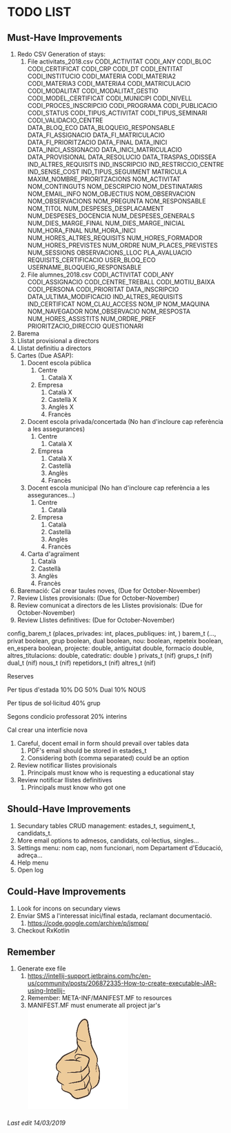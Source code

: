 # TODO LIST

## Must-Have Improvements

1. Redo CSV Generation of stays:
   1. File activitats_2018.csv
   CODI_ACTIVITAT
   CODI_ANY
   CODI_BLOC
   CODI_CERTIFICAT
   CODI_CRP
   CODI_DT
   CODI_ENTITAT
   CODI_INSTITUCIO
   CODI_MATERIA
   CODI_MATERIA2
   CODI_MATERIA3
   CODI_MATERIA4
   CODI_MATRICULACIO
   CODI_MODALITAT
   CODI_MODALITAT_GESTIO
   CODI_MODEL_CERTIFICAT
   CODI_MUNICIPI
   CODI_NIVELL
   CODI_PROCES_INSCRIPCIO
   CODI_PROGRAMA
   CODI_PUBLICACIO
   CODI_STATUS
   CODI_TIPUS_ACTIVITAT
   CODI_TIPUS_SEMINARI
   CODI_VALIDACIO_CENTRE	
   DATA_BLOQ_ECO
   DATA_BLOQUEIG_RESPONSABLE
   DATA_FI_ASSIGNACIO
   DATA_FI_MATRICULACIO
   DATA_FI_PRIORITZACIO
   DATA_FINAL
   DATA_INICI
   DATA_INICI_ASSIGNACIO
   DATA_INICI_MATRICULACIO
   DATA_PROVISIONAL
   DATA_RESOLUCIO
   DATA_TRASPAS_ODISSEA
   IND_ALTRES_REQUISITS
   IND_INSCRIPCIO
   IND_RESTRICCIO_CENTRE
   IND_SENSE_COST
   IND_TIPUS_SEGUIMENT
   MATRICULA
   MAXIM_NOMBRE_PRIORITZACIONS
   NOM_ACTIVITAT
   NOM_CONTINGUTS
   NOM_DESCRIPCIO
   NOM_DESTINATARIS
   NOM_EMAIL_INFO
   NOM_OBJECTIUS
   NOM_OBSERVACION
   NOM_OBSERVACIONS
   NOM_PREGUNTA
   NOM_RESPONSABLE
   NOM_TITOL
   NUM_DESPESES_DESPLACAMENT
   NUM_DESPESES_DOCENCIA
   NUM_DESPESES_GENERALS
   NUM_DIES_MARGE_FINAL
   NUM_DIES_MARGE_INICIAL
   NUM_HORA_FINAL
   NUM_HORA_INICI
   NUM_HORES_ALTRES_REQUISITS
   NUM_HORES_FORMADOR
   NUM_HORES_PREVISTES
   NUM_ORDRE
   NUM_PLACES_PREVISTES
   NUM_SESSIONS
   OBSERVACIONS_LLOC
   PLA_AVALUACIO
   REQUISITS_CERTIFICACIO
   USER_BLOQ_ECO
   USERNAME_BLOQUEIG_RESPONSABLE
   1. File alumnes_2018.csv
   CODI_ACTIVITAT
   CODI_ANY
   CODI_ASSIGNACIO
   CODI_CENTRE_TREBALL
   CODI_MOTIU_BAIXA
   CODI_PERSONA
   CODI_PRIORITAT
   DATA_INSCRIPCIO
   DATA_ULTIMA_MODIFICACIO
   IND_ALTRES_REQUISITS
   IND_CERTIFICAT
   NOM_CLAU_ACCESS
   NOM_IP
   NOM_MAQUINA
   NOM_NAVEGADOR
   NOM_OBSERVACIO
   NOM_RESPOSTA
   NUM_HORES_ASSISTITS
   NUM_ORDRE_PREF
   PRIORITZACIO_DIRECCIO
   QUESTIONARI
1. Barema
1. Llistat provisional a directors
1. Llistat definitiu a directors
1. Cartes (Due ASAP): 
    1. Docent escola pública
        1. Centre
            1. Català X
        1. Empresa
            1. Català X
            1. Castellà X
            1. Anglès X
            1. Francès
    1. Docent escola privada/concertada (No han d'incloure cap referència a les assegurances)
        1. Centre
            1. Català X
        1. Empresa
            1. Català X
            1. Castellà
            1. Anglès
            1. Francès
    1. Docent escola municipal (No han d'incloure cap referència a les assegurances...)
        1. Centre
            1. Català
        1. Empresa
            1. Català
            1. Castellà
            1. Anglès
            1. Francès
    1. Carta d'agraïment
        1. Català
        1. Castellà
        1. Anglès
        1. Francès
1. Baremació: Cal crear taules noves, (Due for October-November)
1. Review Llistes provisionals: (Due for October-November)
1. Review comunicat a directors de les Llistes provisionals: (Due for October-November)
1. Review Llistes definitives: (Due for October-November)

config_barem_t (places_privades: int, places_publiques: int, )
barem_t (…, privat boolean, grup boolean, dual boolean, nou: boolean, repeteix boolean, en_espera boolean, projecte: double, antiguitat double, formacio double, altres_titulacions: double, catedratic: double )
privats_t (nif)
grups_t (nif)
dual_t (nif)
nous_t (nif)
repetidors_t (nif)
altres_t (nif)

Reserves

Per tipus d'estada
10% DG
50% Dual
10% NOUS

Per tipus de sol·licitud
40% grup

Segons condicio professorat
20% interins

Cal crear una interfície nova

1. Careful, docent email in form should prevail over tables data
    1. PDF's email should be stored in estades_t
    1. Considering both (comma separated) could be an option
1. Review notificar llistes provisionals
    1. Principals must know who is requesting a educational stay
1. Review notificar llistes definitives
    1. Principals must know who got one

## Should-Have Improvements

1. Secundary tables CRUD management: estades_t, seguiment_t, candidats_t.
1. More email options to admesos, candidats, col·lectius, singles...
1. Settings menu: nom cap, nom funcionari, nom Departament d'Educació, adreça...
1. Help menu
1. Open log

## Could-Have Improvements

1. Look for incons on secundary views
1. Enviar SMS a l'interessat inici/final estada, reclamant documentació.
    1. https://code.google.com/archive/p/jsmpp/
1. Checkout RxKotlin

## Remember

1. Generate exe file
    1. https://intellij-support.jetbrains.com/hc/en-us/community/posts/206872335-How-to-create-executable-JAR-using-Intellij-
    1. Remember: META-INF/MANIFEST.MF to resources
    1. MANIFEST.MF must enumerate all project jar's
![Thumb Up](./thumb_up.jpg)

###### Last edit 14/03/2019